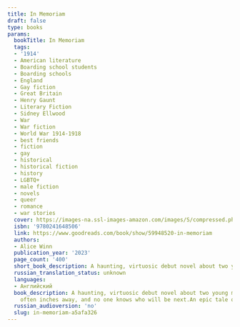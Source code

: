 ```yaml
---
title: In Memoriam
draft: false
type: books
params:
  bookTitle: In Memoriam
  tags:
  - '1914'
  - American literature
  - Boarding school students
  - Boarding schools
  - England
  - Gay fiction
  - Great Britain
  - Henry Gaunt
  - Literary Fiction
  - Sidney Ellwood
  - War
  - War fiction
  - World War 1914-1918
  - best friends
  - fiction
  - gay
  - historical
  - historical fiction
  - history
  - LGBTQ+
  - male fiction
  - novels
  - queer
  - romance
  - war stories
  cover: https://images-na.ssl-images-amazon.com/images/S/compressed.photo.goodreads.com/books/1670866445i/59948520.jpg
  isbn: '9780241648506'
  link: https://www.goodreads.com/book/show/59948520-in-memoriam
  authors:
  - Alice Winn
  publication_year: '2023'
  page_count: '400'
  short_book_description: A haunting, virtuosic debut novel about two young men who fall in love during a time of war.It's 1914, and World War I is ceaselessly churning through thousands of young men on both sides of the...
  russian_translation_status: unknown
  languages:
  - Английский
  book_description: A haunting, virtuosic debut novel about two young men who fall in love during a time of war.It's 1914, and World War I is ceaselessly churning through thousands of young men on both sides of the fight. The violence of the front feels far away to Henry Gaunt, Sidney Ellwood and the rest of their classmates, safely ensconced in their idyllic boarding school in the English countryside. News of the heroic deaths of their friends only makes the war more exciting.Gaunt, half German, is busy fighting his own private battle--an all-consuming infatuation with his best friend, the glamorous, charming Ellwood--without a clue that Ellwood is pining for him in return. When Gaunt's family asks him to enlist to forestall the anti-German sentiment they face, Gaunt does so immediately, relieved to escape his overwhelming feelings for Ellwood. To Gaunt's horror, Ellwood rushes to join him at the front, and the rest of their classmates soon follow. Now death surrounds them in all its grim reality,
    often inches away, and no one knows who will be next.An epic tale of both the devastating tragedies of war and the forbidden romance that blooms in its grip,In Memoriamis a breathtaking debut.
  russian_audioversion: 'no'
  slug: in-memoriam-a5afa326
---
```

